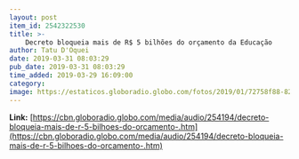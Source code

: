 ```yaml
---
layout: post
item_id: 2542322530
title: >-
    Decreto bloqueia mais de R$ 5 bilhões do orçamento da Educação
author: Tatu D'Oquei
date: 2019-03-31 08:03:29
pub_date: 2019-03-31 08:03:29
time_added: 2019-03-29 16:09:00
category: 
image: https://estaticos.globoradio.globo.com/fotos/2019/01/72758f88-827d-45c0-b714-58e6133d9bb6.jpg.640x360_q75_box-243%2C8%2C1140%2C512_crop_detail.jpg
---
```


**Link:** [https://cbn.globoradio.globo.com/media/audio/254194/decreto-bloqueia-mais-de-r-5-bilhoes-do-orcamento-.htm](https://cbn.globoradio.globo.com/media/audio/254194/decreto-bloqueia-mais-de-r-5-bilhoes-do-orcamento-.htm)

